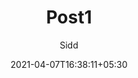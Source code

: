 ---
title: "Post1"
date: 2021-04-07T16:38:11+05:30 
draft: true
author: "Sidd"
description: "GameDev"
summary: "A game developer!"
images: ["post-cover.png"]
thumbnail: "images/landscape.jpg"
tags: ["GameDev"]
categories: ["Work"]
series: []
slug: "gameDev"
disableComments: false
---